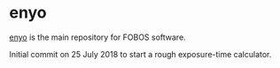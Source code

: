 # enyo

[enyo](https://en.wikipedia.org/wiki/Enyo) is the main repository for
FOBOS software.

Initial commit on 25 July 2018 to start a rough exposure-time
calculator.

